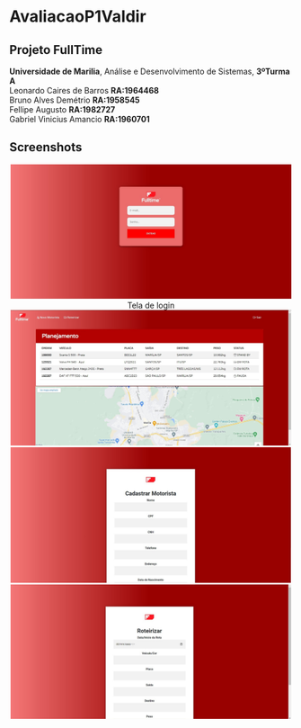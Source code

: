 # AvaliacaoP1Valdir
## Projeto FullTime
 **Universidade de Marilia**, Análise e Desenvolvimento de Sistemas, **3ºTurma A** <br>
 Leonardo Caires de Barros **RA:1964468** <br> 
 Bruno Alves Demétrio **RA:1958545** <br>
 Fellipe Augusto **RA:1982727** <br>
 Gabriel Vinicius Amancio **RA:1960701** <br>

## Screenshots

<p align="center" display="flex">
  <img width="500px" src="screenshots/Login.jpeg" />
   Tela de login
  <img width="500px" src="screenshots/dashboard.jpeg" />
  <img width="500px" src="screenshots/motorista.jpeg" />
  <img width="500px" src="screenshots/roteirizacao.jpeg" />
</p>
